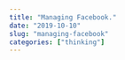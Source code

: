 ```yaml
---
title: "Managing Facebook."
date: "2019-10-10"
slug: "managing-facebook"
categories: ["thinking"]
---
```



